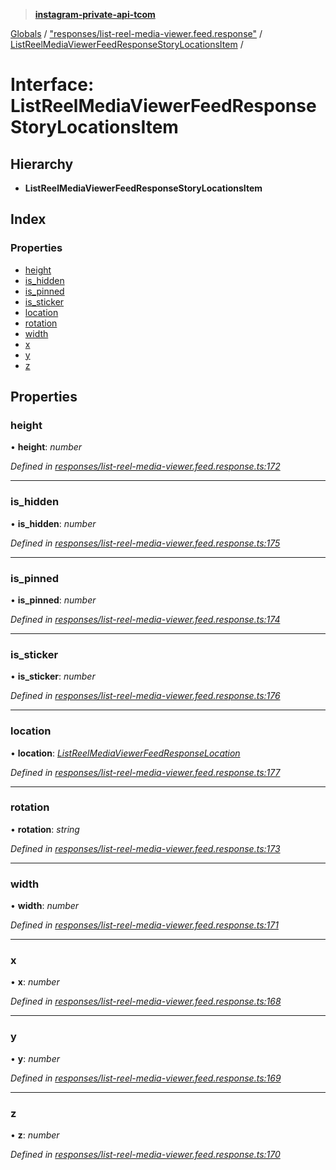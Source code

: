 > **[instagram-private-api-tcom](../README.md)**

[Globals](../README.md) / ["responses/list-reel-media-viewer.feed.response"](../modules/_responses_list_reel_media_viewer_feed_response_.md) / [ListReelMediaViewerFeedResponseStoryLocationsItem](_responses_list_reel_media_viewer_feed_response_.listreelmediaviewerfeedresponsestorylocationsitem.md) /

# Interface: ListReelMediaViewerFeedResponseStoryLocationsItem

## Hierarchy

* **ListReelMediaViewerFeedResponseStoryLocationsItem**

## Index

### Properties

* [height](_responses_list_reel_media_viewer_feed_response_.listreelmediaviewerfeedresponsestorylocationsitem.md#height)
* [is_hidden](_responses_list_reel_media_viewer_feed_response_.listreelmediaviewerfeedresponsestorylocationsitem.md#is_hidden)
* [is_pinned](_responses_list_reel_media_viewer_feed_response_.listreelmediaviewerfeedresponsestorylocationsitem.md#is_pinned)
* [is_sticker](_responses_list_reel_media_viewer_feed_response_.listreelmediaviewerfeedresponsestorylocationsitem.md#is_sticker)
* [location](_responses_list_reel_media_viewer_feed_response_.listreelmediaviewerfeedresponsestorylocationsitem.md#location)
* [rotation](_responses_list_reel_media_viewer_feed_response_.listreelmediaviewerfeedresponsestorylocationsitem.md#rotation)
* [width](_responses_list_reel_media_viewer_feed_response_.listreelmediaviewerfeedresponsestorylocationsitem.md#width)
* [x](_responses_list_reel_media_viewer_feed_response_.listreelmediaviewerfeedresponsestorylocationsitem.md#x)
* [y](_responses_list_reel_media_viewer_feed_response_.listreelmediaviewerfeedresponsestorylocationsitem.md#y)
* [z](_responses_list_reel_media_viewer_feed_response_.listreelmediaviewerfeedresponsestorylocationsitem.md#z)

## Properties

###  height

• **height**: *number*

*Defined in [responses/list-reel-media-viewer.feed.response.ts:172](https://github.com/cuonglnhust/instagram-private-api-tcom/blob/3e16058/src/responses/list-reel-media-viewer.feed.response.ts#L172)*

___

###  is_hidden

• **is_hidden**: *number*

*Defined in [responses/list-reel-media-viewer.feed.response.ts:175](https://github.com/cuonglnhust/instagram-private-api-tcom/blob/3e16058/src/responses/list-reel-media-viewer.feed.response.ts#L175)*

___

###  is_pinned

• **is_pinned**: *number*

*Defined in [responses/list-reel-media-viewer.feed.response.ts:174](https://github.com/cuonglnhust/instagram-private-api-tcom/blob/3e16058/src/responses/list-reel-media-viewer.feed.response.ts#L174)*

___

###  is_sticker

• **is_sticker**: *number*

*Defined in [responses/list-reel-media-viewer.feed.response.ts:176](https://github.com/cuonglnhust/instagram-private-api-tcom/blob/3e16058/src/responses/list-reel-media-viewer.feed.response.ts#L176)*

___

###  location

• **location**: *[ListReelMediaViewerFeedResponseLocation](_responses_list_reel_media_viewer_feed_response_.listreelmediaviewerfeedresponselocation.md)*

*Defined in [responses/list-reel-media-viewer.feed.response.ts:177](https://github.com/cuonglnhust/instagram-private-api-tcom/blob/3e16058/src/responses/list-reel-media-viewer.feed.response.ts#L177)*

___

###  rotation

• **rotation**: *string*

*Defined in [responses/list-reel-media-viewer.feed.response.ts:173](https://github.com/cuonglnhust/instagram-private-api-tcom/blob/3e16058/src/responses/list-reel-media-viewer.feed.response.ts#L173)*

___

###  width

• **width**: *number*

*Defined in [responses/list-reel-media-viewer.feed.response.ts:171](https://github.com/cuonglnhust/instagram-private-api-tcom/blob/3e16058/src/responses/list-reel-media-viewer.feed.response.ts#L171)*

___

###  x

• **x**: *number*

*Defined in [responses/list-reel-media-viewer.feed.response.ts:168](https://github.com/cuonglnhust/instagram-private-api-tcom/blob/3e16058/src/responses/list-reel-media-viewer.feed.response.ts#L168)*

___

###  y

• **y**: *number*

*Defined in [responses/list-reel-media-viewer.feed.response.ts:169](https://github.com/cuonglnhust/instagram-private-api-tcom/blob/3e16058/src/responses/list-reel-media-viewer.feed.response.ts#L169)*

___

###  z

• **z**: *number*

*Defined in [responses/list-reel-media-viewer.feed.response.ts:170](https://github.com/cuonglnhust/instagram-private-api-tcom/blob/3e16058/src/responses/list-reel-media-viewer.feed.response.ts#L170)*